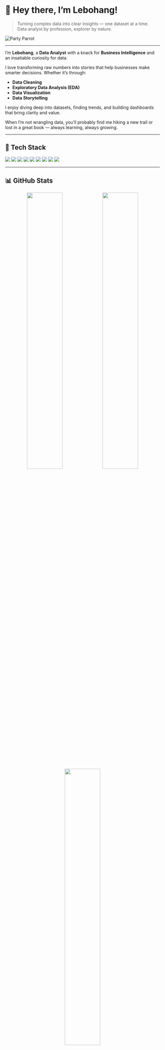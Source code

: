 # 👋 Hey there, I’m Lebohang!

> Turning complex data into clear insights — one dataset at a time.  
> Data analyst by profession, explorer by nature.

![Party Parrot](https://cultofthepartyparrot.com/parrots/hd/parrot.gif)

---

I’m **Lebohang**, a **Data Analyst** with a knack for **Business Intelligence** and an insatiable curiosity for data.

I love transforming raw numbers into stories that help businesses make smarter decisions. Whether it’s through:

- **Data Cleaning**  
- **Exploratory Data Analysis (EDA)**  
- **Data Visualization**  
- **Data Storytelling**

I enjoy diving deep into datasets, finding trends, and building dashboards that bring clarity and value.

When I’m not wrangling data, you’ll probably find me hiking a new trail or lost in a great book — always learning, always growing.

---

## 🔧 Tech Stack

<p align="left">
  <img src="https://img.shields.io/badge/SQL-4479A1?style=for-the-badge&logo=postgresql&logoColor=white"/>
  <img src="https://img.shields.io/badge/Python-FFD43B?style=for-the-badge&logo=python&logoColor=blue"/>
  <img src="https://img.shields.io/badge/Excel-217346?style=for-the-badge&logo=microsoft-excel&logoColor=white"/>
  <img src="https://img.shields.io/badge/Tableau-E97627?style=for-the-badge&logo=tableau&logoColor=white"/>
  <img src="https://img.shields.io/badge/Power%20BI-F2C811?style=for-the-badge&logo=powerbi&logoColor=black"/>
  <img src="https://img.shields.io/badge/R-276DC3?style=for-the-badge&logo=r&logoColor=white"/>
  <img src="https://img.shields.io/badge/HTML5-E34F26?style=for-the-badge&logo=html5&logoColor=white"/>
  <img src="https://img.shields.io/badge/CSS3-1572B6?style=for-the-badge&logo=css3&logoColor=white"/>
  <img src="https://img.shields.io/badge/JavaScript-F7DF1E?style=for-the-badge&logo=javascript&logoColor=black"/>
</p>

---

## 📊 GitHub Stats

<div align="center">

<!-- Most Used Languages -->
<img src="https://github-readme-stats.vercel.app/api/top-langs/?username=Ratau-Lebohang&layout=compact&theme=github_dark" width="48%" />

<!-- GitHub Stats Card -->
<img src="https://github-readme-stats.vercel.app/api?username=Ratau-Lebohang&show_icons=true&theme=github_dark&hide_border=true" width="48%" />

<br />

<!-- GitHub Streak -->
<img src="https://streak-stats.demolab.com?user=Ratau-Lebohang&theme=github-dark&hide_border=true" width="48%" />

<!-- GitHub Activity Graph -->
<img src="https://github-readme-activity-graph.cyclic.app/graph?username=Ratau-Lebohang&theme=github-dark&hide_border=true" width="95%" />

</div>

---

## 📬 Connect with Me

[![LinkedIn](https://img.shields.io/badge/-LinkedIn-0077B5?style=flat-square&logo=linkedin&logoColor=white)](https://linkedin.com/in/lebohang-r-16067124b)  
[![Gmail](https://img.shields.io/badge/-Gmail-D14836?style=flat-square&logo=gmail&logoColor=white)](mailto:rataulebohang8@gmail.com)

---

_Thanks for visiting! Let's connect and collaborate on something impactful._ 🚀
